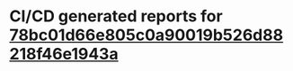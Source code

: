 # CI/CD generated reports for [78bc01d66e805c0a90019b526d88218f46e1943a](https://github.com/hydephp/develop/commit/78bc01d66e805c0a90019b526d88218f46e1943a)
